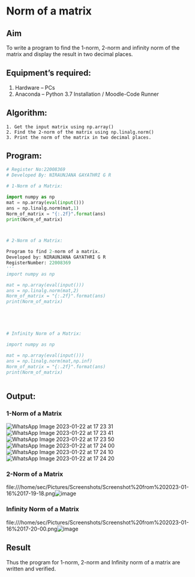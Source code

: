 # Norm of a matrix
## Aim
To write a program to find the 1-norm, 2-norm and infinity norm of the matrix and display the result in two decimal places.
## Equipment’s required:
1.	Hardware – PCs
2.	Anaconda – Python 3.7 Installation / Moodle-Code Runner
## Algorithm:
	1. Get the input matrix using np.array()   
    2. Find the 2-norm of the matrix using np.linalg.norm()
	3. Print the norm of the matrix in two decimal places.
## Program:
```Python
# Register No:22008369
# Developed By: NIRAUNJANA GAYATHRI G R

# 1-Norm of a Matrix:

import numpy as np
mat = np.array(eval(input()))
ans = np.linalg.norm(mat,1)
Norm_of_matrix = "{:.2f}".format(ans)
print(Norm_of_matrix)



# 2-Norm of a Matrix:

Program to find 2-norm of a matrix.
Developed by: NIRAUNJANA GAYATHRI G R
RegisterNumber: 22008369
'''
import numpy as np

mat = np.array(eval(input()))
ans = np.linalg.norm(mat,2)
Norm_of_matrix = "{:.2f}".format(ans)
print(Norm_of_matrix)





# Infinity Norm of a Matrix:

import numpy as np

mat = np.array(eval(input()))
ans = np.linalg.norm(mat,np.inf)
Norm_of_matrix = "{:.2f}".format(ans)
print(Norm_of_matrix)



```
## Output:
### 1-Norm of a Matrix
![WhatsApp Image 2023-01-22 at 17 23 31](https://user-images.githubusercontent.com/119395610/213914445-f1a99fa8-26a0-4271-89d8-4aefc66459aa.jpg)
![WhatsApp Image 2023-01-22 at 17 23 41](https://user-images.githubusercontent.com/119395610/213914451-ea41add0-bc0d-4697-ab80-adf3cc24565d.jpg)
![WhatsApp Image 2023-01-22 at 17 23 50](https://user-images.githubusercontent.com/119395610/213914460-966e8e66-436e-457e-9716-527658bdff73.jpg)
![WhatsApp Image 2023-01-22 at 17 24 00](https://user-images.githubusercontent.com/119395610/213914472-fee30660-6644-4f8e-861c-de3852ce5cd7.jpg)
![WhatsApp Image 2023-01-22 at 17 24 10](https://user-images.githubusercontent.com/119395610/213914477-fdb677e7-79e5-435b-83b6-a27d7fb49ac8.jpg)
![WhatsApp Image 2023-01-22 at 17 24 20](https://user-images.githubusercontent.com/119395610/213914487-a1734cd0-6356-4042-8449-4db805ea64c1.jpg)



### 2-Norm of a Matrix
file:///home/sec/Pictures/Screenshots/Screenshot%20from%202023-01-16%2017-19-18.png![image](https://user-images.githubusercontent.com/119395610/212672055-1b72b4b9-e5fc-4df0-8989-5c747308d3b2.png)


### Infinity Norm of a Matrix

file:///home/sec/Pictures/Screenshots/Screenshot%20from%202023-01-16%2017-20-00.png![image](https://user-images.githubusercontent.com/119395610/212672131-b6ef313c-ed3b-469c-aa75-159aa042ec3d.png)

## Result
Thus the program for 1-norm, 2-norm and Infinity norm of a matrix are written and verified.
